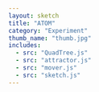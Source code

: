 ```yaml
---
layout: sketch
title: "ATOM"
category: "Experiment"
thumb_name: "thumb.jpg"
includes:
  - src: "QuadTree.js"
  - src: "attractor.js"
  - src: "mover.js"
  - src: "sketch.js"
---
```


<!--

  You can change the title, category and thumb as you like
  (just make sure the folder contain a jpg for the thumb with the correct name)
  Do not change the first line "layout: sketch"

  If you need to customize this html page:
    1) delete the line "layout: sketch"
    2) copy the content of "/_layouts/sketch.html" below.
    Make sure to leave one line of space between the markup above and the html code

-->
